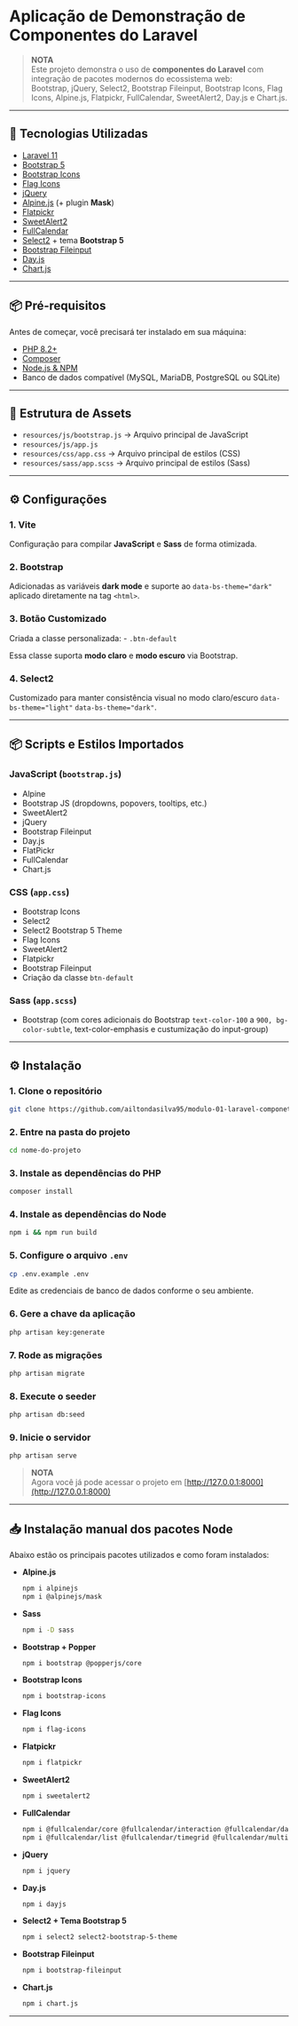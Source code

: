 # Aplicação de Demonstração de Componentes do Laravel

> **NOTA**  
> Este projeto demonstra o uso de **componentes do Laravel** com integração de pacotes modernos do ecossistema web:  
> Bootstrap, jQuery, Select2, Bootstrap Fileinput, Bootstrap Icons, Flag Icons, Alpine.js, Flatpickr, FullCalendar, SweetAlert2, Day.js e Chart.js.

---

## 🚀 Tecnologias Utilizadas

- [Laravel 11](https://laravel.com)
- [Bootstrap 5](https://getbootstrap.com)
- [Bootstrap Icons](https://icons.getbootstrap.com)
- [Flag Icons](https://flagicons.lipis.dev)
- [jQuery](https://jquery.com)
- [Alpine.js](https://alpinejs.dev) (+ plugin **Mask**)
- [Flatpickr](https://flatpickr.js.org)
- [SweetAlert2](https://sweetalert2.github.io)
- [FullCalendar](https://fullcalendar.io)
- [Select2](https://select2.org) + tema **Bootstrap 5**
- [Bootstrap Fileinput](http://plugins.krajee.com/file-input)
- [Day.js](https://day.js.org)
- [Chart.js](https://www.chartjs.org)

---

## 📦 Pré-requisitos

Antes de começar, você precisará ter instalado em sua máquina:

- [PHP 8.2+](https://www.php.net)
- [Composer](https://getcomposer.org)
- [Node.js & NPM](https://nodejs.org)
- Banco de dados compatível (MySQL, MariaDB, PostgreSQL ou SQLite)

---

## 📂 Estrutura de Assets

-   `resources/js/bootstrap.js` → Arquivo principal de JavaScript
-   `resources/js/app.js`
-   `resources/css/app.css` → Arquivo principal de estilos (CSS)
-   `resources/sass/app.scss` → Arquivo principal de estilos (Sass)

---

## ⚙️ Configurações

### 1. Vite

Configuração para compilar **JavaScript** e **Sass** de forma otimizada.

### 2. Bootstrap

Adicionadas as variáveis **dark mode** e suporte ao
`data-bs-theme="dark"` aplicado diretamente na tag `<html>`.

### 3. Botão Customizado

Criada a classe personalizada: - `.btn-default`

Essa classe suporta **modo claro** e **modo escuro** via Bootstrap.

### 4. Select2

Customizado para manter consistência
visual no modo claro/escuro `data-bs-theme="light"` `data-bs-theme="dark"`.

---

## 📦 Scripts e Estilos Importados

### JavaScript (`bootstrap.js`)

-   Alpine
-   Bootstrap JS (dropdowns, popovers, tooltips, etc.)
-   SweetAlert2
-   jQuery
-   Bootstrap Fileinput
-   Day.js
-   FlatPickr
-   FullCalendar
-   Chart.js

### CSS (`app.css`)

-   Bootstrap Icons
-   Select2
-   Select2 Bootstrap 5 Theme
-   Flag Icons
-   SweetAlert2
-   Flatpickr
-   Bootstrap Fileinput
-   Criação da classe `btn-default`

### Sass (`app.scss`)

-   Bootstrap (com cores adicionais do Bootstrap `text-color-100` a `900, bg-color-subtle`, text-color-emphasis e custumização do input-group)

---

## ⚙️ Instalação

### 1. Clone o repositório
```sh
git clone https://github.com/ailtondasilva95/modulo-01-laravel-componets.git nome-do-projeto
```

### 2. Entre na pasta do projeto
```sh
cd nome-do-projeto
```

### 3. Instale as dependências do PHP
```sh
composer install
```

### 4. Instale as dependências do Node
```sh
npm i && npm run build
```

### 5. Configure o arquivo `.env`
```sh
cp .env.example .env
```

Edite as credenciais de banco de dados conforme o seu ambiente.

### 6. Gere a chave da aplicação
```sh
php artisan key:generate
```

### 7. Rode as migrações
```sh
php artisan migrate
```

### 8. Execute o seeder
```sh
php artisan db:seed
```

### 9. Inicie o servidor
```sh
php artisan serve
```

> **NOTA**  
> Agora você já pode acessar o projeto em [http://127.0.0.1:8000](http://127.0.0.1:8000)

---

## 📥 Instalação manual dos pacotes Node

Abaixo estão os principais pacotes utilizados e como foram instalados:

- **Alpine.js**
  ```sh
  npm i alpinejs
  npm i @alpinejs/mask
  ```

- **Sass**
  ```sh
  npm i -D sass
  ```

- **Bootstrap + Popper**
  ```sh
  npm i bootstrap @popperjs/core
  ```

- **Bootstrap Icons**
  ```sh
  npm i bootstrap-icons
  ```

- **Flag Icons**
  ```sh
  npm i flag-icons
  ```

- **Flatpickr**
  ```sh
  npm i flatpickr
  ```

- **SweetAlert2**
  ```sh
  npm i sweetalert2
  ```

- **FullCalendar**
  ```sh
  npm i @fullcalendar/core @fullcalendar/interaction @fullcalendar/daygrid @fullcalendar/bootstrap5
  npm i @fullcalendar/list @fullcalendar/timegrid @fullcalendar/multimonth
  ```

- **jQuery**
  ```sh
  npm i jquery
  ```

- **Day.js**
  ```sh
  npm i dayjs
  ```

- **Select2 + Tema Bootstrap 5**
  ```sh
  npm i select2 select2-bootstrap-5-theme
  ```

- **Bootstrap Fileinput**
  ```sh
  npm i bootstrap-fileinput
  ```

- **Chart.js**
  ```sh
  npm i chart.js
  ```

---
